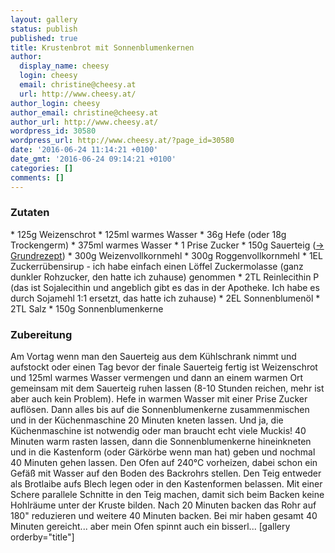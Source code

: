 ```yaml
---
layout: gallery
status: publish
published: true
title: Krustenbrot mit Sonnenblumenkernen
author:
  display_name: cheesy
  login: cheesy
  email: christine@cheesy.at
  url: http://www.cheesy.at/
author_login: cheesy
author_email: christine@cheesy.at
author_url: http://www.cheesy.at/
wordpress_id: 30580
wordpress_url: http://www.cheesy.at/?page_id=30580
date: '2016-06-24 11:14:21 +0100'
date_gmt: '2016-06-24 09:14:21 +0100'
categories: []
comments: []
---
```

### Zutaten
\* 125g Weizenschrot
\* 125ml warmes Wasser
\* 36g Hefe (oder 18g Trockengerm)
\* 375ml warmes Wasser
\* 1 Prise Zucker
\* 150g Sauerteig ([-\> Grundrezept](http://www.cheesy.at/rezepte/brot-backen/sauerteig-grundrezept/))
\* 300g Weizenvollkornmehl
\* 300g Roggenvollkornmehl
\* 1EL Zuckerrübensirup - ich habe einfach einen Löffel Zuckermolasse (ganz dunkler Rohzucker, den hatte ich zuhause) genommen
\* 2TL Reinlecithin P (das ist Sojalecithin und angeblich gibt es das in der Apotheke. Ich habe es durch Sojamehl 1:1 ersetzt, das hatte ich zuhause)
\* 2EL Sonnenblumenöl
\* 2TL Salz
\* 150g Sonnenblumenkerne
### Zubereitung
Am Vortag wenn man den Sauerteig aus dem Kühlschrank nimmt und aufstockt oder einen Tag bevor der finale Sauerteig fertig ist Weizenschrot und 125ml warmes Wasser vermengen und dann an einem warmen Ort gemeinsam mit dem Sauerteig ruhen lassen (8-10 Stunden reichen, mehr ist aber auch kein Problem).
Hefe in warmen Wasser mit einer Prise Zucker auflösen. Dann alles bis auf die Sonnenblumenkerne zusammenmischen und in der Küchenmaschine 20 Minuten kneten lassen. Und ja, die Küchenmaschine ist notwendig oder man braucht echt viele Muckis!
40 Minuten warm rasten lassen, dann die Sonnenblumenkerne hineinkneten und in die Kastenform (oder Gärkörbe wenn man hat) geben und nochmal 40 Minuten gehen lassen.
Den Ofen auf 240°C vorheizen, dabei schon ein Gefäß mit Wasser auf den Boden des Backrohrs stellen. Den Teig entweder als Brotlaibe aufs Blech legen oder in den Kastenformen belassen. Mit einer Schere parallele Schnitte in den Teig machen, damit sich beim Backen keine Hohlräume unter der Kruste bilden.
Nach 20 Minuten backen das Rohr auf 180" reduzieren und weitere 40 Minuten backen. Bei mir haben gesamt 40 Minuten gereicht... aber mein Ofen spinnt auch ein bisserl...
[gallery orderby="title"]
